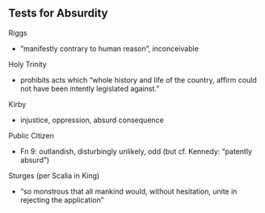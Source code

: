 
## Tests for Absurdity
Riggs
* ”manifestly contrary to human reason”, inconceivable

Holy Trinity
* prohibits acts which “whole history and life of the country, affirm could not have been intently legislated against.” 	

Kirby
* injustice, oppression, absurd consequence	

Public Citizen
* Fn 9: outlandish, disturbingly unlikely, odd (but cf. Kennedy: “patently absurd”)

Sturges (per Scalia in King)
* “so monstrous that all mankind would, without hesitation, unite in rejecting the application”
